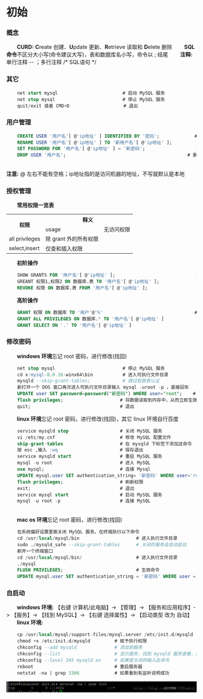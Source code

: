 # 初始
### 概念
&emsp;&emsp;**CURD:** **C**reate 创建、**U**pdate 更新、**R**etrieve 读取和 **D**elete 删除
&emsp;&emsp;**SQL 命令**不区分大小写(命令建议大写)，表和数据库名小写，命令以 ; 结尾
&emsp;&emsp;**注释:** 单行注释 -- ；多行注释 /\* SQL语句 \*/
### 其它
```sql
    net start mysql                        # 启动 MySQL 服务
    net stop mysql                         # 停止 MySQL 服务
    quit/exit 或者 CMD+D                    # 退出

```
### 用户管理

```sql
    CREATE USER '用户名'[ @'ip地址' ] IDENTIFIED BY '密码';             # 创建新用户
    RENAME USER '用户名'[ @'ip地址' ] TO '新用户名'[ @'ip地址' ];             # 修改用户
    SET PASSWORD FOR '用户名'[ @'ip地址' ] = '新密码';                   # 修改密码
    DROP USER '用户名';                                             # 删除用户
    

```
**注意:** @ 左右不能有空格；ip地址指的是访问机器的地址，不写就默认是本地
### 授权管理
&emsp;&emsp;**常用权限一览表** 
<table>
    <tr>
        <th rowspan="2">权限</th>
        <th colspan="2">释义</th>
    </tr>
    <tr>
        <td>usage</td>
        <td>无访问权限</td>
    </tr>
    <tr>
        <td>all privileges</td>
        <td>除 grant 外的所有权限</td>
    </tr>
    <tr>
        <td>select,insert</td>
        <td>仅查和插入权限</td>
    </tr>
</table>

&emsp;&emsp;**初阶操作**

```sql
    SHOW GRANTS FOR '用户名'[ @'ip地址' ];                              # 查看用户权限
    GREANT 权限1,权限2 ON 数据库.表 TO '用户名'[ @'ip地址' ];              # 授权
    REVOKE 权限 ON 数据库.表 FROM '用户名'[ @'ip地址' ];                  # 取消权限
```
&emsp;&emsp;**高阶操作**

```sql
    GRANT 权限 ON 数据库 TO '用户'@'%'                                  # 用户在任意ip下访问
    GRANT ALL PRIVILEGES ON 数据库.* TO '用户名'[ @'ip地址' ]              # 授权数据库中的所有表
    GRANT SELECT ON '.' TO '用户名'[ @'ip地址' ]                          # 授权所有数据库
```

### 修改密码
&emsp;&emsp;**windows 环境**忘记 root 密码，进行修改(找回)

```sql
    net stop mysql                         # 停止 MySQL 服务
    cd x:mysql-8.0.16-winx64\bin           # 进入可执行文件目录
    mysqld --skip-grant-tables;            # 跳过权限表认证
    新打开一个 DOS 窗口再次进入可执行文件目录输入 mysql -uroot -p ，直接回车
    UPDATE user SET password=password("新密码") WHERE user="root";    # 给 root 设置新密码
    flush privileges;                     # 将数据读取到内存中，从而立即生效
    quit;                                 # 退出
```
&emsp;&emsp;**linux 环境**忘记 root 密码，进行修改(找回)，其它 linux 环境自行百度

```sql
    service mysqld stop                   # 关闭 MySQL 服务
    vi /etc/my.cnf                        # 修改 MySQL 配置文件
    skip-grant-tables                     # 在 mysqld 下标签下添加这命令
    按 esc ,输入 :wq                       # 保存退出
    service mysqld start                  # 重启 MySQL 服务
    mysql -u root                         # 进入 MySQL
    use mysql;                            # 连接 Mysql
    UPDATE mysql.user SET authentication_string= '新密码' WHERE user='root';    # 修改密码
    flush privileges;                     # 刷新权限
    exit;                                 # 退出
    service mysql start                   # 启动 MySQL 服务
    mysql -u root -p                      # 连接 MySQL
    
```
&emsp;&emsp;**mac os 环境**忘记 root 密码，进行修改(找回)

```sql
    在系统偏好设置里面关闭 MySQL 服务，在终端执行以下命令
    cd /usr/local/mysql/bin                     # 进入执行文件目录
    sudo ./mysqld_safe --skip-grant-tables      # 关闭的服务会自动启动
    新开一个终端窗口
    cd /usr/local/mysql/bin/                    # 进入执行文件目录
    ./mysql
    FLUSH PRIVILEGES;                           # 生效命令
    UPDATE mysql.user SET authentication_string = '新密码' WHERE user = 'root';                 # 修改密码
```

### 自启动
&emsp;&emsp;**windows 环境:** 【右键 计算机/此电脑】-> 【管理】-> 【服务和应用程序】-> 【服务】-> 【找到 MySQL】-> 【右键 选择属性】-> 【启动类型 改为 自动】
&emsp;&emsp;**linux 环境:**
```sql
    cp /usr/local/mysql/support-files/mysql.server /etc/init.d/mysqld            # 拷贝并重命名
    chmod +x /etc/init.d/mysqld         # 赋予执行权限
    chkconfig --add mysqld              # 添加到服务
    chkconfig --list                    # 显示服务，找到 mysqld 服务查看，如果 3、4、5 是on/开启即成功
    chkconfig --level 345 mysqld on     # 如果是关闭则输入此命令
    reboot                              # 重启服务器
    netstat -na | grep 3306             # 如果看到有监听说明成功
```
![](/assets/20180702190816838.png)




















